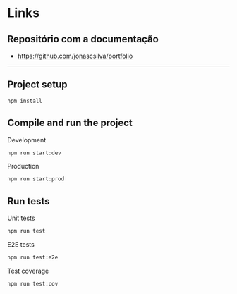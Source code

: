 # Links

## Repositório com a documentação

- https://github.com/jonascsilva/portfolio

---

## Project setup

```bash
npm install
```

## Compile and run the project

Development

```bash
npm run start:dev
```

Production

```bash
npm run start:prod
```

## Run tests

Unit tests

```bash
npm run test
```

E2E tests

```bash
npm run test:e2e
```

Test coverage

```bash
npm run test:cov
```
